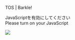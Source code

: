 TOS | Barkle!

JavaScriptを有効にしてください  
Please turn on your JavaScript

![](/static-assets/splash.png?1727657852294)